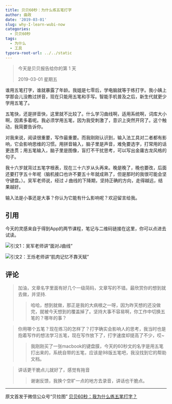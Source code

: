 ```yaml
---
title: 贝贝60秒：为什么练五笔打字
author: 曲政
date: '2019-03-01'
slug: why-I-learn-wubi-now
categories:
  - 贝贝60秒
tags:
  - 为什么
  - 工具
typora-root-url: ../../static
---
```

> 今天是贝贝报告给你的第 1 天 
>
> 2019-03-01 星期五  

谁用五笔打字，谁就暴露了年龄。我姐是七零后，学电脑就等于练打字。我小姨上学那会儿没教过拼音，现在只能用五笔和手写。智能手机普及之后，新生代就更少学用五笔了。

五笔快，还是拼音快，这里就不比较了。什么学习曲线啊，适用系统啊，词库大小啊，因素多着呢。我必须学用五笔，因为我受刺激了，意识上突然开窍了。这个触动，我简要告诉你。

对我来说，阅读很重要，写作最重要。而我刚刚认识到，输入法工具对二者都有影响，它会影响思维的习惯。用拼音输入，脑子里是声音，难免要选字，打常用的话更连贯；用五笔输入，脑子里是图像，盲打不干扰思考，可以写出金庸古龙风格的句子。

我十六岁就背过五笔字根表，现在三十六岁从头再来。晚是晚了，晚也要改，后面还要打字五十年呢（脑机接口也许不要五十年就成熟了，但是那时的我很可能会坚守键盘。）。吴军老师说，经过 J 曲线的下降期，坚持正确的方向，走得越远，结果越好。

输入法是小事还是大事？你认为它能有什么影响呢？欢迎留言给我。

## 引用

今天的灵感来自于得到App的两节课程，笔记与二维码链接在这里，你可以点进去试读。

![引文1：吴军老师讲“面对J曲线”](/images/2019-03-01-%E8%B4%9D%E8%B4%9D60%E7%A7%92%EF%BC%9A%E4%B8%BA%E4%BB%80%E4%B9%88%E7%BB%83%E4%BA%94%E7%AC%94%E6%89%93%E5%AD%97/006tNbRwgy1g9pfu7odjsj30u02ch7bg.jpg)

![引文2：王烁老师讲“肌肉记忆不靠天赋”](/images/2019-03-01-%E8%B4%9D%E8%B4%9D60%E7%A7%92%EF%BC%9A%E4%B8%BA%E4%BB%80%E4%B9%88%E7%BB%83%E4%BA%94%E7%AC%94%E6%89%93%E5%AD%97/006tNbRwgy1g9pfum6zuhj30u01nm796.jpg)

## 评论

> 加油，文章名字里面有好几个一级简码，文章写的不错。最欣赏你的想到就去做，并坚持.  
>
> >   哈哈，想到就做，那正是我的大病根之一呀，因为昨天想的还没做完，就被今天想到的覆盖掉了。坚持大事不容易啊，你工作中切换五笔的？哪年的事？

> 你用哪个五笔？现在练习的怎样了？打字确实会影响人的思考，我当时也是抱着写作的想法学习五笔，现在写作放下了，打字速度却提高了不少，哎~
>
> > 我刚刚买了一张macbook的键盘膜，今天的60秒文的名字是用五笔打出来的，系统自带的五笔，应该是98版五笔吧，我没找到它的帮助文档。

> 讲话更干脆点儿就好了，感觉有拖音
>
> > 谢谢反馈，我换个空旷一点的地方去录音，讲话也干脆点。

---

原文首发于微信公众号“贝拉图” [贝贝60秒：我为什么练五笔打字？](https://mp.weixin.qq.com/s/wuIVWoESyT25KgI6X7mn6w)